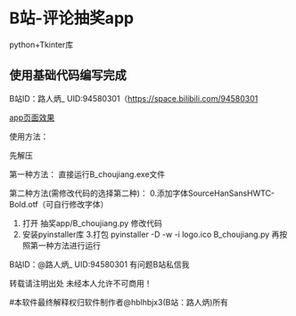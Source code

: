 # B站-评论抽奖app
python+Tkinter库


## 使用基础代码编写完成

B站ID：路人炳_
UID:94580301（https://space.bilibili.com/94580301

[app页面效果](效果.png)

使用方法：

先解压

第一种方法：
直接运行B_choujiang.exe文件

第二种方法(需修改代码的选择第二种)：
0.添加字体SourceHanSansHWTC-Bold.otf（可自行修改字体）
1. 打开 抽奖app/B_choujiang.py 修改代码
2. 安装pyinstaller库
3.打包 pyinstaller -D -w -i logo.ico B_choujiang.py
再按照第一种方法进行运行

B站ID：@路人炳_ 
UID:94580301
有问题B站私信我


转载请注明出处
未经本人允许不可商用！

#本软件最终解释权归软件制作者@hblhbjx3(B站：路人炳)所有
